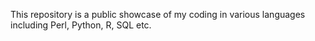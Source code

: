 This repository is a public showcase of my coding in various languages including Perl, Python, R, SQL etc.
